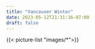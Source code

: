 ```yaml
---
title: "Vancouver Winter"
date: 2023-05-12T21:31:16-07:00
draft: false
---
```


{{< picture-list "images/*">}}
